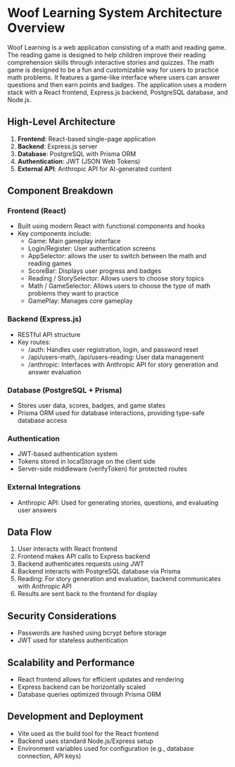 # Woof Learning System Architecture Overview

Woof Learning is a web application consisting of a math and reading game. The reading game is designed to help children improve their reading comprehension skills through interactive stories and quizzes. The math game is designed to be a fun and customizable way for users to practice math problems. It features a game-like interface where users can answer questions and then earn points and badges. The application uses a modern stack with a React frontend, Express.js backend, PostgreSQL database, and Node.js.

## High-Level Architecture

1. **Frontend**: React-based single-page application
2. **Backend**: Express.js server
3. **Database**: PostgreSQL with Prisma ORM
4. **Authentication**: JWT (JSON Web Tokens)
5. **External API**: Anthropic API for AI-generated content

## Component Breakdown

### Frontend (React)

- Built using modern React with functional components and hooks
- Key components include:
  - Game: Main gameplay interface
  - Login/Register: User authentication screens
  - AppSelector: allows the user to switch between the math and reading games
  - ScoreBar: Displays user progress and badges
  - Reading / StorySelector: Allows users to choose story topics
  - Math / GameSelector: Allows users to choose the type of math problems they want to practice
  - GamePlay: Manages core gameplay

### Backend (Express.js)

- RESTful API structure
- Key routes:
  - /auth: Handles user registration, login, and password reset
  - /api/users-math, /api/users-reading: User data management
  - /anthropic: Interfaces with Anthropic API for story generation and answer evaluation

### Database (PostgreSQL + Prisma)

- Stores user data, scores, badges, and game states
- Prisma ORM used for database interactions, providing type-safe database access

### Authentication

- JWT-based authentication system
- Tokens stored in localStorage on the client side
- Server-side middleware (verifyToken) for protected routes

### External Integrations

- Anthropic API: Used for generating stories, questions, and evaluating user answers

## Data Flow

1. User interacts with React frontend
2. Frontend makes API calls to Express backend
3. Backend authenticates requests using JWT
4. Backend interacts with PostgreSQL database via Prisma
5. Reading: For story generation and evaluation, backend communicates with Anthropic API
6. Results are sent back to the frontend for display

## Security Considerations

- Passwords are hashed using bcrypt before storage
- JWT used for stateless authentication

## Scalability and Performance

- React frontend allows for efficient updates and rendering
- Express backend can be horizontally scaled
- Database queries optimized through Prisma ORM

## Development and Deployment

- Vite used as the build tool for the React frontend
- Backend uses standard Node.js/Express setup
- Environment variables used for configuration (e.g., database connection, API keys)
